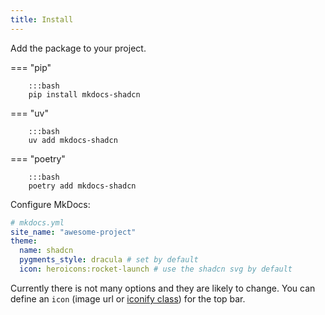 ```yaml
---
title: Install
---
```


Add the package to your project.

=== "pip"

        :::bash
        pip install mkdocs-shadcn


=== "uv"

        :::bash
        uv add mkdocs-shadcn

=== "poetry"

        :::bash
        poetry add mkdocs-shadcn


Configure MkDocs:

```yaml
# mkdocs.yml
site_name: "awesome-project"
theme:
  name: shadcn
  pygments_style: dracula # set by default
  icon: heroicons:rocket-launch # use the shadcn svg by default
```

Currently there is not many options and they are likely to change. You can define an `icon` (image url or [iconify class](https://icon-sets.iconify.design/)) for the top bar.